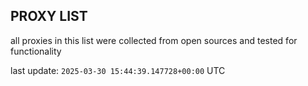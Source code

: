 ## PROXY LIST

all proxies in this list were collected from open sources and tested for functionality

last update: `2025-03-30 15:44:39.147728+00:00` UTC